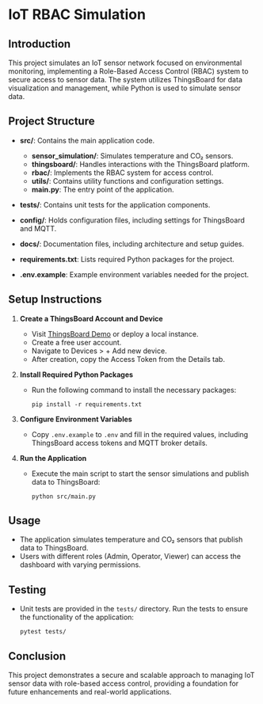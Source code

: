 # IoT RBAC Simulation

## Introduction
This project simulates an IoT sensor network focused on environmental monitoring, implementing a Role-Based Access Control (RBAC) system to secure access to sensor data. The system utilizes ThingsBoard for data visualization and management, while Python is used to simulate sensor data.

## Project Structure
- **src/**: Contains the main application code.
  - **sensor_simulation/**: Simulates temperature and CO₂ sensors.
  - **thingsboard/**: Handles interactions with the ThingsBoard platform.
  - **rbac/**: Implements the RBAC system for access control.
  - **utils/**: Contains utility functions and configuration settings.
  - **main.py**: The entry point of the application.
  
- **tests/**: Contains unit tests for the application components.
  
- **config/**: Holds configuration files, including settings for ThingsBoard and MQTT.
  
- **docs/**: Documentation files, including architecture and setup guides.
  
- **requirements.txt**: Lists required Python packages for the project.

- **.env.example**: Example environment variables needed for the project.

## Setup Instructions
1. **Create a ThingsBoard Account and Device**
   - Visit [ThingsBoard Demo](https://demo.thingsboard.io) or deploy a local instance.
   - Create a free user account.
   - Navigate to Devices > + Add new device.
   - After creation, copy the Access Token from the Details tab.

2. **Install Required Python Packages**
   - Run the following command to install the necessary packages:
     ```
     pip install -r requirements.txt
     ```

3. **Configure Environment Variables**
   - Copy `.env.example` to `.env` and fill in the required values, including ThingsBoard access tokens and MQTT broker details.

4. **Run the Application**
   - Execute the main script to start the sensor simulations and publish data to ThingsBoard:
     ```
     python src/main.py
     ```

## Usage
- The application simulates temperature and CO₂ sensors that publish data to ThingsBoard.
- Users with different roles (Admin, Operator, Viewer) can access the dashboard with varying permissions.

## Testing
- Unit tests are provided in the `tests/` directory. Run the tests to ensure the functionality of the application:
  ```
  pytest tests/
  ```

## Conclusion
This project demonstrates a secure and scalable approach to managing IoT sensor data with role-based access control, providing a foundation for future enhancements and real-world applications.